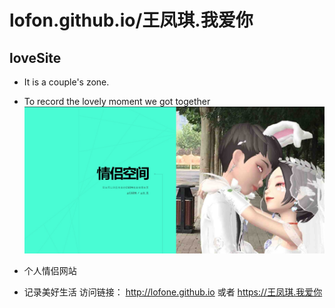 # lofon.github.io/王凤琪.我爱你
## loveSite
- It is a couple's zone.
- To record the lovely moment we got together
![mainSite](mainSite.jpg "detail")

- 个人情侣网站
- 记录美好生活
访问链接：
http://lofone.github.io
或者
https://王凤琪.我爱你

